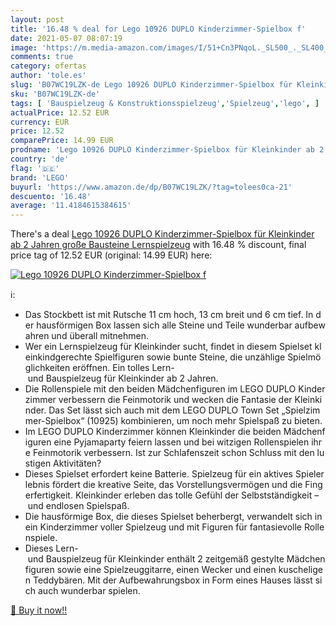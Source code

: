 ```yaml
---
layout: post
title: '16.48 % deal for Lego 10926 DUPLO Kinderzimmer-Spielbox f'
date: 2021-05-07 08:07:19
image: 'https://m.media-amazon.com/images/I/51+Cn3PNqoL._SL500_._SL400_.jpg'
comments: true
category: ofertas
author: 'tole.es'
slug: 'B07WC19LZK-de Lego 10926 DUPLO Kinderzimmer-Spielbox für Kleinkinder ab...'
sku: 'B07WC19LZK-de'
tags: [ 'Bauspielzeug & Konstruktionsspielzeug','Spielzeug','lego', ]
actualPrice: 12.52 EUR
currency: EUR
price: 12.52
comparePrice: 14.99 EUR
prodname: 'Lego 10926 DUPLO Kinderzimmer-Spielbox für Kleinkinder ab 2 Jahren  große Bausteine  Lernspielzeug'
country: 'de'
flag: '🇩🇪'
brand: 'LEGO'
buyurl: 'https://www.amazon.de/dp/B07WC19LZK/?tag=tolees0ca-21'
descuento: '16.48'
average: '11.4184615384615'
---
```


There's a deal [Lego 10926 DUPLO Kinderzimmer-Spielbox für Kleinkinder ab 2 Jahren  große Bausteine  Lernspielzeug](https://www.amazon.de/dp/B07WC19LZK/?tag=tolees0ca-21)  with  16.48 % discount, final price tag of  12.52 EUR (original: 14.99 EUR) here:

[![Lego 10926 DUPLO Kinderzimmer-Spielbox f](https://m.media-amazon.com/images/I/51+Cn3PNqoL._SL500_._SL400_.jpg)](https://www.amazon.de/dp/B07WC19LZK/?tag=tolees0ca-21)

ℹ️:

- Das Stockbett ist mit Rutsche 11 cm hoch, 13 cm breit und 6 cm tief. In der hausförmigen Box lassen sich alle Steine und Teile wunderbar aufbewahren und überall mitnehmen.
- Wer ein Lernspielzeug für Kleinkinder sucht, findet in diesem Spielset kleinkindgerechte Spielfiguren sowie bunte Steine, die unzählige Spielmöglichkeiten eröffnen. Ein tolles Lern- und Bauspielzeug für Kleinkinder ab 2 Jahren.
- Die Rollenspiele mit den beiden Mädchenfiguren im LEGO DUPLO Kinderzimmer verbessern die Feinmotorik und wecken die Fantasie der Kleinkinder. Das Set lässt sich auch mit dem LEGO DUPLO Town Set „Spielzimmer-Spielbox“ (10925) kombinieren, um noch mehr Spielspaß zu bieten.
- Im LEGO DUPLO Kinderzimmer können Kleinkinder die beiden Mädchenfiguren eine Pyjamaparty feiern lassen und bei witzigen Rollenspielen ihre Feinmotorik verbessern. Ist zur Schlafenszeit schon Schluss mit den lustigen Aktivitäten?
- Dieses Spielset erfordert keine Batterie. Spielzeug für ein aktives Spielerlebnis fördert die kreative Seite, das Vorstellungsvermögen und die Fingerfertigkeit. Kleinkinder erleben das tolle Gefühl der Selbstständigkeit – und endlosen Spielspaß.
- Die hausförmige Box, die dieses Spielset beherbergt, verwandelt sich in ein Kinderzimmer voller Spielzeug und mit Figuren für fantasievolle Rollenspiele.
- Dieses Lern- und Bauspielzeug für Kleinkinder enthält 2 zeitgemäß gestylte Mädchenfiguren sowie eine Spielzeuggitarre, einen Wecker und einen kuscheligen Teddybären. Mit der Aufbewahrungsbox in Form eines Hauses lässt sich auch wunderbar spielen.

[🛒 Buy it now!!](https://www.amazon.de/dp/B07WC19LZK/?tag=tolees0ca-21)

